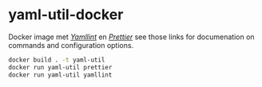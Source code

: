 # yaml-util-docker

Docker image met [*Yamllint*](https://github.com/adrienverge/yamllint) en [*Prettier*](https://prettier.io/) see those links for documenation on commands and configuration options.

```sh
docker build . -t yaml-util
docker run yaml-util prettier   
docker run yaml-util yamllint
```
